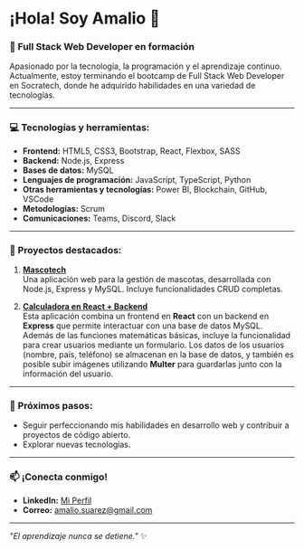 # ¡Hola! Soy Amalio 👋  

### 🚀 Full Stack Web Developer en formación  
Apasionado por la tecnología, la programación y el aprendizaje continuo. Actualmente, estoy terminando el bootcamp de Full Stack Web Developer en Socratech, donde he adquirido habilidades en una variedad de tecnologías.  

---

### 💻 Tecnologías y herramientas:  
- **Frontend:** HTML5, CSS3, Bootstrap, React, Flexbox, SASS  
- **Backend:** Node.js, Express  
- **Bases de datos:** MySQL  
- **Lenguajes de programación:** JavaScript, TypeScript, Python  
- **Otras herramientas y tecnologías:** Power BI, Blockchain, GitHub, VSCode  
- **Metodologías:** Scrum  
- **Comunicaciones:** Teams, Discord, Slack  

---

### 🌟 Proyectos destacados:  

1. **[Mascotech](https://github.com/tuusuario/mascotex)**  
   Una aplicación web para la gestión de mascotas, desarrollada con Node.js, Express y MySQL. Incluye funcionalidades CRUD completas.  

2. **[Calculadora en React + Backend](https://github.com/tuusuario/calculadora-react)**  
   Esta aplicación combina un frontend en **React** con un backend en **Express** que permite interactuar con una base de datos MySQL. Además de las funciones matemáticas básicas, incluye la funcionalidad para crear usuarios mediante un formulario. Los datos de los usuarios (nombre, país, teléfono) se almacenan en la base de datos, y también es posible subir imágenes utilizando **Multer** para guardarlas junto con la información del usuario.  


---

### 🎯 Próximos pasos:  
- Seguir perfeccionando mis habilidades en desarrollo web y contribuir a proyectos de código abierto.  
- Explorar nuevas tecnologías.  

---

### 📫 ¡Conecta conmigo!  
- **LinkedIn:** [Mi Perfil](https://linkedin.com/in/amaliogs)  
- **Correo:** [amalio.suarez@gmail.com](amalio.suarez@gmail.com)  

---

*"El aprendizaje nunca se detiene."* ✨  
